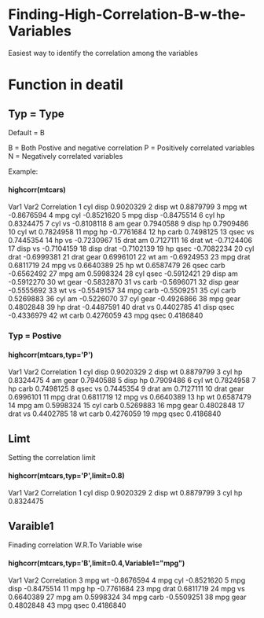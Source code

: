 # Finding-High-Correlation-B-w-the-Variables
Easiest way to identify the correlation among the variables 

# Function in deatil 

## Typ = Type 
Default = B

B = Both Postive and negative correlation 
P = Positively correlated variables 
N = Negatively correlated variables

Example:

#### highcorr(mtcars)

   Var1 Var2 Correlation
1   cyl disp   0.9020329
2  disp   wt   0.8879799
3   mpg   wt  -0.8676594
4   mpg  cyl  -0.8521620
5   mpg disp  -0.8475514
6   cyl   hp   0.8324475
7   cyl   vs  -0.8108118
8    am gear   0.7940588
9  disp   hp   0.7909486
10  cyl   wt   0.7824958
11  mpg   hp  -0.7761684
12   hp carb   0.7498125
13 qsec   vs   0.7445354
14   hp   vs  -0.7230967
15 drat   am   0.7127111
16 drat   wt  -0.7124406
17 disp   vs  -0.7104159
18 disp drat  -0.7102139
19   hp qsec  -0.7082234
20  cyl drat  -0.6999381
21 drat gear   0.6996101
22   wt   am  -0.6924953
23  mpg drat   0.6811719
24  mpg   vs   0.6640389
25   hp   wt   0.6587479
26 qsec carb  -0.6562492
27  mpg   am   0.5998324
28  cyl qsec  -0.5912421
29 disp   am  -0.5912270
30   wt gear  -0.5832870
31   vs carb  -0.5696071
32 disp gear  -0.5555692
33   wt   vs  -0.5549157
34  mpg carb  -0.5509251
35  cyl carb   0.5269883
36  cyl   am  -0.5226070
37  cyl gear  -0.4926866
38  mpg gear   0.4802848
39   hp drat  -0.4487591
40 drat   vs   0.4402785
41 disp qsec  -0.4336979
42   wt carb   0.4276059
43  mpg qsec   0.4186840

### Typ = Postive 

#### highcorr(mtcars,typ='P')
   Var1 Var2 Correlation
1   cyl disp   0.9020329
2  disp   wt   0.8879799
3   cyl   hp   0.8324475
4    am gear   0.7940588
5  disp   hp   0.7909486
6   cyl   wt   0.7824958
7    hp carb   0.7498125
8  qsec   vs   0.7445354
9  drat   am   0.7127111
10 drat gear   0.6996101
11  mpg drat   0.6811719
12  mpg   vs   0.6640389
13   hp   wt   0.6587479
14  mpg   am   0.5998324
15  cyl carb   0.5269883
16  mpg gear   0.4802848
17 drat   vs   0.4402785
18   wt carb   0.4276059
19  mpg qsec   0.4186840


## Limt 
Setting the correlation limit

 #### highcorr(mtcars,typ='P',limit=0.8)
  Var1 Var2 Correlation
1  cyl disp   0.9020329
2 disp   wt   0.8879799
3  cyl   hp   0.8324475

## Varaible1

Finading correlation W.R.To Variable wise 

#### highcorr(mtcars,typ='B',limit=0.4,Variable1="mpg")
   Var1 Var2 Correlation
3   mpg   wt  -0.8676594
4   mpg  cyl  -0.8521620
5   mpg disp  -0.8475514
11  mpg   hp  -0.7761684
23  mpg drat   0.6811719
24  mpg   vs   0.6640389
27  mpg   am   0.5998324
34  mpg carb  -0.5509251
38  mpg gear   0.4802848
43  mpg qsec   0.4186840



